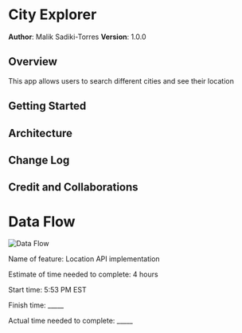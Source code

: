 # City Explorer

**Author**: Malik Sadiki-Torres
**Version**: 1.0.0 

## Overview

This app allows users to search different cities and see their location

## Getting Started
<!-- What are the steps that a user must take in order to build this app on their own machine and get it running? -->

## Architecture
<!-- Provide a detailed description of the application design. What technologies (languages, libraries, etc) you're using, and any other relevant design information. -->

## Change Log
<!-- Use this area to document the iterative changes made to your application as each feature is successfully implemented. Use time stamps. Here's an example:

01-01-2001 4:59pm - Application now has a fully-functional express server, with a GET route for the location resource. -->

## Credit and Collaborations 

# Data Flow

![Data Flow](../img/DataFlow.jpg) 


Name of feature: Location API implementation

Estimate of time needed to complete: 4 hours

Start time: 5:53 PM EST

Finish time: _____

Actual time needed to complete: _____